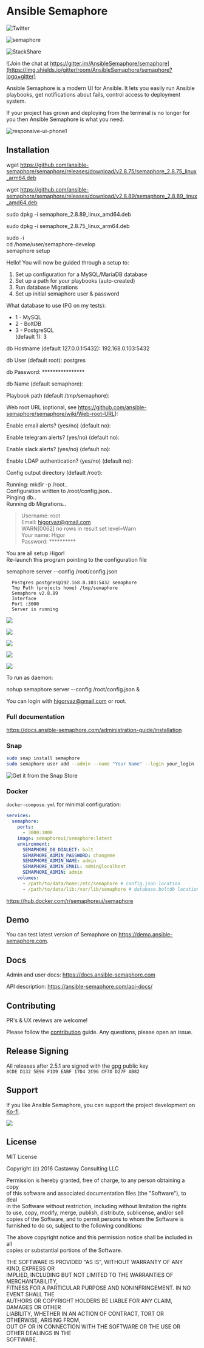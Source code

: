 # Ansible Semaphore

![Twitter](https://img.shields.io/twitter/follow/semaphoreui?style=social&logo=twitter)

![semaphore](https://snapcraft.io/semaphore/badge.svg)

![StackShare](https://img.shields.io/badge/tech-stack-008ff9)

![Join the chat at https://gitter.im/AnsibleSemaphore/semaphore](https://img.shields.io/gitter/room/AnsibleSemaphore/semaphore?logo=gitter)

Ansible Semaphore is a modern UI for Ansible. It lets you easily run Ansible playbooks, get notifications about fails, control access to deployment system.

If your project has grown and deploying from the terminal is no longer for you then Ansible Semaphore is what you need.

![responsive-ui-phone1](https://user-images.githubusercontent.com/914224/134777345-8789d9e4-ff0d-439c-b80e-ddc56b74fcee.png)

## Installation

wget https://github.com/ansible-semaphore/semaphore/releases/download/v2.8.75/semaphore_2.8.75_linux_arm64.deb

wget https://github.com/ansible-semaphore/semaphore/releases/download/v2.8.89/semaphore_2.8.89_linux_amd64.deb

sudo dpkg -i semaphore\_2.8.89\_linux\_amd64.deb

sudo dpkg -i semaphore\_2.8.75\_linux\_arm64.deb

sudo -i  
cd /home/user/semaphore-develop  
semaphore setup

Hello! You will now be guided through a setup to:

1.  Set up configuration for a MySQL/MariaDB database
2.  Set up a path for your playbooks (auto-created)
3.  Run database Migrations
4.  Set up initial semaphore user & password

What database to use (PG on my tests):

*   1 - MySQL
*   2 - BoltDB
*   3 - PostgreSQL  
    (default 1): 3

db Hostname (default 127.0.0.1:5432): 192.168.0.103:5432

db User (default root): postgres

db Password: \*\*\*\*\*\*\*\*\*\*\*\*\*\*\*\*

db Name (default semaphore):

Playbook path (default /tmp/semaphore):

Web root URL (optional, see https://github.com/ansible-semaphore/semaphore/wiki/Web-root-URL):

Enable email alerts? (yes/no) (default no):

Enable telegram alerts? (yes/no) (default no):

Enable slack alerts? (yes/no) (default no):

Enable LDAP authentication? (yes/no) (default no):

Config output directory (default /root):

Running: mkdir -p /root..  
Configuration written to /root/config.json..  
Pinging db..  
Running db Migrations..

> Username: root  
> Email: higorvaz@gmail.com  
> WARN\[0062\] no rows in result set level=Warn  
> Your name: Higor  
> Password: \*\*\*\*\*\*\*\*\*\*

You are all setup Higor!  
Re-launch this program pointing to the configuration file

semaphore server --config /root/config.json

```
  Postgres postgres@192.168.0.103:5432 semaphore
  Tmp Path (projects home) /tmp/semaphore
  Semaphore v2.8.89
  Interface
  Port :3000
  Server is running
```

![](https://user-images.githubusercontent.com/9384127/228298025-76c3a2c6-84e1-4c4c-9cf3-b7397c5a348d.png)

![](https://user-images.githubusercontent.com/9384127/228297888-d2a94814-c1a2-4ec1-a786-96308c85db07.png)

![](https://user-images.githubusercontent.com/9384127/228296793-815b538f-54a5-4eca-bb5a-ab98487a00a4.png)

![](https://user-images.githubusercontent.com/9384127/228305593-075316d0-249e-40c0-8964-e9215768c6d9.png)

![](https://user-images.githubusercontent.com/9384127/228305895-37a6f54f-36ff-4843-9fef-d429e47ef611.png)

To run as daemon:

nohup semaphore server --config /root/config.json &

You can login with higorvaz@gmail.com or root.

### Full documentation

https://docs.ansible-semaphore.com/administration-guide/installation

### Snap

```bash
sudo snap install semaphore
sudo semaphore user add --admin --name "Your Name" --login your_login --email your-email@examaple.com --password your_password
```

![Get it from the Snap Store](https://snapcraft.io/static/images/badges/en/snap-store-black.svg)

### Docker

`docker-compose.yml` for minimal configuration:

```yaml
services:
  semaphore:
    ports:
      - 3000:3000
    image: semaphoreui/semaphore:latest
    environment:
      SEMAPHORE_DB_DIALECT: bolt
      SEMAPHORE_ADMIN_PASSWORD: changeme
      SEMAPHORE_ADMIN_NAME: admin
      SEMAPHORE_ADMIN_EMAIL: admin@localhost
      SEMAPHORE_ADMIN: admin
    volumes:
      - /path/to/data/home:/etc/semaphore # config.json location
      - /path/to/data/lib:/var/lib/semaphore # database.boltdb location (Not required if using mysql or postgres)
```

https://hub.docker.com/r/semaphoreui/semaphore

## Demo

You can test latest version of Semaphore on https://demo.ansible-semaphore.com.

## Docs

Admin and user docs: https://docs.ansible-semaphore.com

API description: https://ansible-semaphore.com/api-docs/

## Contributing

PR's & UX reviews are welcome!

Please follow the [contribution](https://github.com/ansible-semaphore/semaphore/blob/develop/CONTRIBUTING.md) guide. Any questions, please open an issue.

## Release Signing

All releases after 2.5.1 are signed with the gpg public key  
`8CDE D132 5E96 F1D9 EABF 17D4 2C96 CF7D D27F AB82`

## Support

If you like Ansible Semaphore, you can support the project development on [Ko-fi](https://ko-fi.com/fiftin).

![](https://user-images.githubusercontent.com/914224/203517453-4febf7f6-debb-4be9-b6a2-a3b19f5d9f9a.png)

## License

MIT License

Copyright (c) 2016 Castaway Consulting LLC

Permission is hereby granted, free of charge, to any person obtaining a copy  
of this software and associated documentation files (the "Software"), to deal  
in the Software without restriction, including without limitation the rights  
to use, copy, modify, merge, publish, distribute, sublicense, and/or sell  
copies of the Software, and to permit persons to whom the Software is  
furnished to do so, subject to the following conditions:

The above copyright notice and this permission notice shall be included in all  
copies or substantial portions of the Software.

THE SOFTWARE IS PROVIDED "AS IS", WITHOUT WARRANTY OF ANY KIND, EXPRESS OR  
IMPLIED, INCLUDING BUT NOT LIMITED TO THE WARRANTIES OF MERCHANTABILITY,  
FITNESS FOR A PARTICULAR PURPOSE AND NONINFRINGEMENT. IN NO EVENT SHALL THE  
AUTHORS OR COPYRIGHT HOLDERS BE LIABLE FOR ANY CLAIM, DAMAGES OR OTHER  
LIABILITY, WHETHER IN AN ACTION OF CONTRACT, TORT OR OTHERWISE, ARISING FROM,  
OUT OF OR IN CONNECTION WITH THE SOFTWARE OR THE USE OR OTHER DEALINGS IN THE  
SOFTWARE.
